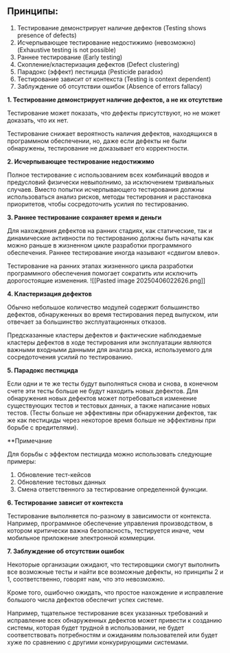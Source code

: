 
## Принципы:  

1. Тестирование демонстрирует наличие дефектов (Testing shows presence of defects)
2. Исчерпывающее тестирование недостижимо (невозможно) (Exhaustive testing is not possible)
3. Раннее тестирование (Early testing)
4. Скопление/кластеризация дефектов (Defect clustering)
5. Парадокс (эффект) пестицида (Pesticide paradox)
6. Тестирование зависит от контекста (Testing is context dependent)
7. Заблуждение об отсутствии ошибок (Absence of errors fallacy)



**1. Тестирование демонстрирует наличие дефектов, а не их отсутствие**

Тестирование может показать, что дефекты присутствуют, но не может доказать, что их нет.

Тестирование снижает вероятность наличия дефектов, находящихся в программном обеспечении, но, даже если дефекты не были обнаружены, тестирование не доказывает его корректности. 

**2. Исчерпывающее тестирование недостижимо**

Полное тестирование с использованием всех комбинаций вводов и предусловий физически невыполнимо, за исключением тривиальных случаев. Вместо попытки исчерпывающего тестирования должны использоваться анализ рисков, методы тестирования и расстановка приоритетов, чтобы сосредоточить усилия по тестированию.

**3. Раннее тестирование сохраняет время и деньги**

Для нахождения дефектов на ранних стадиях, как статические, так и динамические активности по тестированию должны быть начаты как можно раньше в жизненном цикле разработки программного обеспечения. Раннее тестирование иногда называют «сдвигом влево».

Тестирование на ранних этапах жизненного цикла разработки программного обеспечения помогает сократить или исключить дорогостоящие изменения.
![[Pasted image 20250406022626.png]]

**4. Кластеризация дефектов**

Обычно небольшое количество модулей содержит большинство дефектов, обнаруженных во время тестирования перед выпуском, или отвечает за большинство эксплуатационных отказов.

Предсказанные кластеры дефектов и фактические наблюдаемые кластеры дефектов в ходе тестирования или эксплуатации являются важными входными данными для анализа риска, используемого для сосредоточения усилий по тестированию.

**5. Парадокс пестицида**

Если одни и те же тесты будут выполняться снова и снова, в конечном счете эти тесты больше не будут находить новых дефектов. Для обнаружения новых дефектов может потребоваться изменение существующих тестов и тестовых данных, а также написание новых тестов. (Тесты больше не эффективны при обнаружении дефектов, так же как пестициды через некоторое время больше не эффективны при борьбе с вредителями). 

**Примечание

Для борьбы с эффектом пестицида можно использовать следующие примеры:

1. Обновление тест-кейсов
2. Обновление тестовых данных
3. Смена ответственного за тестирование определенной функции.

**6. Тестирование зависит от контекста**

Тестирование выполняется по-разному в зависимости от контекста. Например, программное обеспечение управления производством, в котором критически важна безопасность, тестируется иначе, чем мобильное приложение электронной коммерции.

**7. Заблуждение об отсутствии ошибок**

Некоторые организации ожидают, что тестировщики смогут выполнить все возможные тесты и найти все возможные дефекты, но принципы 2 и 1, соответственно, говорят нам, что это невозможно.

Кроме того, ошибочно ожидать, что простое нахождение и исправление большого числа дефектов обеспечит успех системе.

Например, тщательное тестирование всех указанных требований и исправление всех обнаруженных дефектов может привести к созданию системы, которая будет трудной в использовании, не будет соответствовать потребностям и ожиданиям пользователей или будет хуже по сравнению с другими конкурирующими системами.